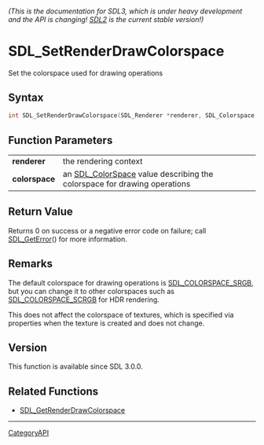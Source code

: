 ###### (This is the documentation for SDL3, which is under heavy development and the API is changing! [SDL2](https://wiki.libsdl.org/SDL2/) is the current stable version!)
# SDL_SetRenderDrawColorspace

Set the colorspace used for drawing operations 

## Syntax

```c
int SDL_SetRenderDrawColorspace(SDL_Renderer *renderer, SDL_Colorspace colorspace);

```

## Function Parameters

|                    |                                                                                            |
| ------------------ | ------------------------------------------------------------------------------------------ |
| **renderer**       | the rendering context                                                                      |
| **colorspace**     | an [SDL_ColorSpace](SDL_ColorSpace) value describing the colorspace for drawing operations |

## Return Value

Returns 0 on success or a negative error code on failure; call
[SDL_GetError](SDL_GetError)() for more information.

## Remarks

The default colorspace for drawing operations is
[SDL_COLORSPACE_SRGB](SDL_COLORSPACE_SRGB), but you can change it to other
colorspaces such as [SDL_COLORSPACE_SCRGB](SDL_COLORSPACE_SCRGB) for HDR
rendering.

This does not affect the colorspace of textures, which is specified via
properties when the texture is created and does not change.

## Version

This function is available since SDL 3.0.0.

## Related Functions

* [SDL_GetRenderDrawColorspace](SDL_GetRenderDrawColorspace)

----
[CategoryAPI](CategoryAPI)

